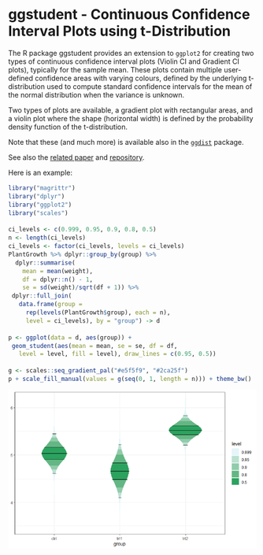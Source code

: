 ggstudent - Continuous Confidence Interval Plots using t-Distribution
============================================

The R package ggstudent provides an extension to `ggplot2` for creating two 
types of continuous confidence interval plots (Violin CI and Gradient CI plots), 
typically for the sample mean. These plots contain multiple user-defined confidence 
areas with varying colours, defined by the underlying t-distribution used to compute 
standard confidence intervals for the mean of the normal distribution when the variance is unknown.

Two types of plots are available, a gradient plot with rectangular areas, 
and a violin plot where the shape (horizontal width) is defined by the probability density function of the t-distribution.

Note that these (and much more) is available also in the [`ggdist`](https://cran.r-project.org/package=ggdist) package.

See also the [related paper](http://doi.org/10.1109/TVCG.2021.3073466) and [repository](https://github.com/helske/statvis).

Here is an example:
```r
library("magrittr")
library("dplyr")
library("ggplot2")
library("scales")

ci_levels <- c(0.999, 0.95, 0.9, 0.8, 0.5)
n <- length(ci_levels)
ci_levels <- factor(ci_levels, levels = ci_levels)
PlantGrowth %>% dplyr::group_by(group) %>%
  dplyr::summarise(
    mean = mean(weight),
    df = dplyr::n() - 1,
    se = sd(weight)/sqrt(df + 1)) %>%
 dplyr::full_join(
   data.frame(group =
     rep(levels(PlantGrowth$group), each = n),
     level = ci_levels), by = "group") -> d

p <- ggplot(data = d, aes(group)) +
 geom_student(aes(mean = mean, se = se, df = df,
   level = level, fill = level), draw_lines = c(0.95, 0.5))

g <- scales::seq_gradient_pal("#e5f5f9", "#2ca25f")
p + scale_fill_manual(values = g(seq(0, 1, length = n))) + theme_bw()
```
![](man/figures/example.png)
